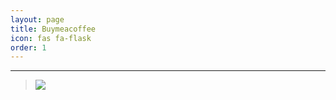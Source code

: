 ```yaml
---
layout: page
title: Buymeacoffee
icon: fas fa-flask
order: 1
---
```

-----------
> <a href="https://stackoverflow.com/"><img src="https://cdn.buymeacoffee.com/buttons/bmc-new-btn-logo.svg"></img></a>

